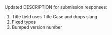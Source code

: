 Updated DESCRIPTION for submission responses:

1. Title field uses Title Case and drops slang
2. Fixed typos
3. Bumped version number